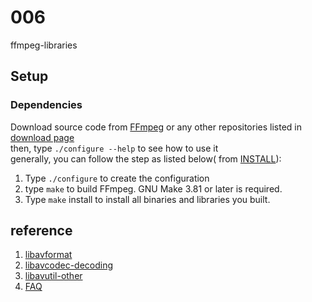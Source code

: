 # 006
ffmpeg-libraries

## Setup 
### Dependencies
Download source code from [FFmpeg] or any other repositories listed in [download page]  
then, type `./configure --help` to see how to use it  
generally, you can follow the step as listed below( from [INSTALL]):  
1. Type `./configure` to create the configuration
2. type `make` to build FFmpeg. GNU Make 3.81 or later is required.
3. Type `make` install to install all binaries and libraries you built.

## reference
1. [libavformat](http://ffmpeg.org/doxygen/trunk/group__libavf.html)
2. [libavcodec-decoding](https://ffmpeg.org/doxygen/trunk/group__lavc__decoding.html)
3. [libavutil-other](https://ffmpeg.org/doxygen/trunk/group__lavu__picture.html)
4. [FAQ](https://ffmpeg.org/faq.html)

[FFmpeg]:(https://github.com/FFmpeg/FFmpeg)
[download page]:(https://ffmpeg.org/download.html#get-sources)
[INSTALL]:(https://github.com/FFmpeg/FFmpeg/blob/master/INSTALL.md)
